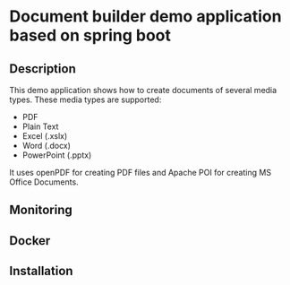 # Document builder demo application based on spring boot

## Description

This demo application shows how to create documents of several media types. These media types are supported:

* PDF
* Plain Text
* Excel (.xslx)
* Word (.docx)
* PowerPoint (.pptx)

It uses openPDF for creating PDF files and Apache POI for creating MS Office Documents.

## Monitoring

## Docker

## Installation


